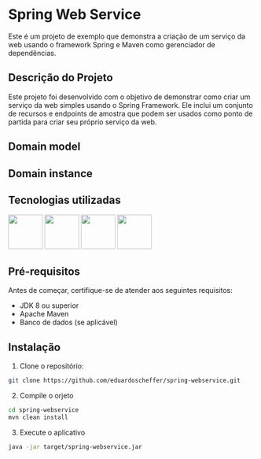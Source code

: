 # Spring Web Service

Este é um projeto de exemplo que demonstra a criação de um serviço da web usando o framework Spring e Maven como gerenciador de dependências.

## Descrição do Projeto

Este projeto foi desenvolvido com o objetivo de demonstrar como criar um serviço da web simples usando o Spring Framework. Ele inclui um conjunto de recursos e endpoints de amostra que podem ser usados como ponto de partida para criar seu próprio serviço da web.

## Domain model

<div style ="display: inline">
  
</div>

## Domain instance

<div style ="display: inline">
  
</div>


## Tecnologias utilizadas
<div style ="display: inline">
  <img width ='70' height ='70' src="https://cdn.jsdelivr.net/gh/devicons/devicon/icons/java/java-original-wordmark.svg"/>
  <img width ='70' height ='70' src="https://cdn.jsdelivr.net/gh/devicons/devicon/icons/spring/spring-original.svg"/>
  <img width ='70' height ='70' src="https://cdn.jsdelivr.net/gh/devicons/devicon/icons/postgresql/postgresql-plain-wordmark.svg"/>
  <img width ='70' height ='70' src="https://cdn.jsdelivr.net/gh/devicons/devicon/icons/tomcat/tomcat-original.svg"/>
</div>

## Pré-requisitos

Antes de começar, certifique-se de atender aos seguintes requisitos:

- JDK 8 ou superior
- Apache Maven
- Banco de dados (se aplicável)

## Instalação

1. Clone o repositório:

```bash
git clone https://github.com/eduardoscheffer/spring-webservice.git
````
2. Compile o orjeto
```bash
cd spring-webservice
mvn clean install
```
3. Execute o aplicativo
```bash
java -jar target/spring-webservice.jar
```

